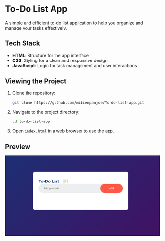 # To-Do List App

A simple and efficient to-do list application to help you organize and manage your tasks effectively.

## Tech Stack
- **HTML**: Structure for the app interface
- **CSS**: Styling for a clean and responsive design
- **JavaScript**: Logic for task management and user interactions

## Viewing the Project
1. Clone the repository:
   ```bash
   git clone https://github.com/mibienpanjoe/To-do-list-app.git
   ```
2. Navigate to the project directory:
   ```bash
   cd to-do-list-app
   ```
3. Open `index.html` in a web browser to use the app.

## Preview

![To-Do List App Preview](./images/preview.png)
